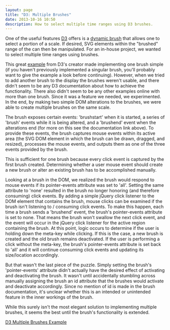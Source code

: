 ```yaml
---
layout: page
title: "D3: Multiple Brushes"
date: 2013-10-16 10:50
description: How to select multiple time ranges using D3 brushes.
---
```


One of the useful features [D3](http://d3js.org/) offers is a [dynamic brush](https://github.com/mbostock/d3/wiki/SVG-Controls) that allows one to select a portion of a scale. If desired, SVG elements within the "brushed" range of the can then be manipulated. For an in-house project, we wanted to select multiple time ranges using brushes. 

This great [example](http://bl.ocks.org/mbostock/1667367) from D3's creator made implementing one brush simple (if you haven't previously implemented a singular brush, you'll probably want to give the example a look before continuing). However, when we tried to add another brush to the display the brushes weren't usable, and there didn't seem to be any D3 documentation about how to achieve the  functionality. There also didn't seem to be any other examples online with more than one brush. Since it was a feature we needed, we experimented. In the end, by making two simple DOM alterations to the brushes, we were able to create multiple brushes on the same scale. 

The brush exposes certain events: 'brushstart' when it is started, a series of 'brush' events while it is being altered, and a 'brushend' event when the alterations end (for more on this see the documentation link above). To provide these events, the brush captures mouse events within its active area (the SVG DOM element in which the brush can be drawn, dragged, and resized), processes the mouse events, and outputs them as one of the three events provided by the brush. 

This is sufficient for one brush because every click event is captured by the first brush created. Determining whether a user mouse event should create a new brush or alter an existing brush has to be accomplished manually.

Looking at a brush in the DOM, we realized the brush would respond to mouse events if its pointer-events attribute was set to 'all'. Setting the same attribute to 'none' resulted in the brush no longer honoring (and therefore consuming) click events. By adding a simple jQuery click listener to the DOM element that contains the brush, mouse clicks can be examined if the brush isn't listening to / consuming click events. To make this happen, each time a brush sends a 'brushend' event, the brush's pointer-events attribute is set to none. That means the brush won't swallow the next click event, and the event will occur in the jQuery click listener for the active region containing the brush. At this point, logic occurs to determine if the user is holding down the meta-key while clicking. If this is the case, a new brush is created and the old brush remains deactivated. If the user is performing a click without the meta-key, the brush's pointer-events attribute is set back to 'all' and it will continue consuming click events and updating its size/location accordingly.

But that wasn't the last piece of the puzzle. Simply setting the brush's 'pointer-events' attribute didn't actually have the desired effect of activating and deactivating the brush. It wasn't until accidentally stumbling across manually assigning the brush an id attribute that the brushes would activate and deactivate accordingly. Since no mention of id is made in the brush documentation, it's unclear whether this is an intended or unintended feature in the inner workings of the brush.

While this surely isn't the most elegant solution to implementing multiple brushes, it seems the best until the brush's functionality is extended.

[D3 Multiple Brushes Example](https://github.com/imintel/d3-multiple-brushes)